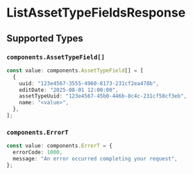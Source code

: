 # ListAssetTypeFieldsResponse


## Supported Types

### `components.AssetTypeField[]`

```typescript
const value: components.AssetTypeField[] = [
  {
    uuid: "123e4567-3555-4960-8173-231cf2ea478b",
    editDate: "2025-08-01 12:00:00",
    assetTypeUuid: "123e4567-45b0-446b-8c4c-231cf58cf3eb",
    name: "<value>",
  },
];
```

### `components.ErrorT`

```typescript
const value: components.ErrorT = {
  errorCode: 1000,
  message: "An error occurred completing your request",
};
```

